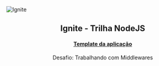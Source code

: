 <img alt="Ignite" src="https://i.imgur.com/eCVyxxy.png">
<h2 align="center">
  Ignite - Trilha NodeJS
</h2>
<h4 align="center">
  <a href="https://github.com/rocketseat-education/ignite-template-trabalhando-com-middlewares">Template da aplicação</a>
</h4>
<p align="center">
  Desafio: Trabalhando com Middlewares
</p>

